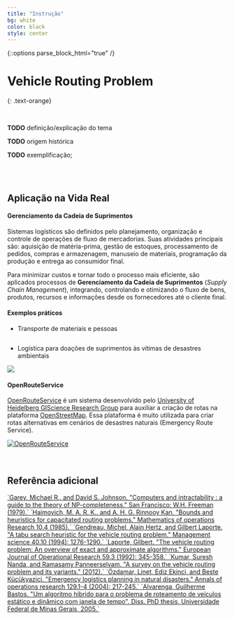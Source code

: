 ```yaml
---
title: "Instrução"
bg: white
color: black
style: center
---
```

{::options parse_block_html="true" /}

# Vehicle Routing Problem
{: .text-orange}

<span class="fa-stack subtlecircle" style="font-size:100px; background: white">
  <i class="fa fa-circle fa-stack-2x text-white"></i>
  <i class="fa fa-car fa-stack-1x text-orange"></i>
</span>

<br>

**TODO** definição/explicação do tema

**TODO** origem histórica

**TODO** exemplificação;

<br>
<br>

<h2 class="text-blue">
    <i class="fa fa-arrow-down bounce-down"></i> Aplicação na Vida Real <i class="fa fa-arrow-down bounce-down"></i>
</h2>

<div class="slide">
<p></p>

#### **Gerenciamento da Cadeia de Suprimentos**

Sistemas logísticos são definidos pelo planejamento, organização e controle de operações de fluxo de mercadorias. Suas atividades principais são: aquisição de matéria-prima, gestão de estoques, processamento de pedidos, compras e armazenagem, manuseio de materiais, programação da produção e entrega ao consumidor final.

Para minimizar custos e tornar todo o processo mais eficiente, são aplicados processos de **Gerenciamento da Cadeia de Suprimentos** (*Supply Chain Management*), integrando, controlando e otimizando o fluxo de bens, produtos, recursos e informações desde os fornecedores até o cliente final.

#### Exemplos práticos

* Transporte de materiais e pessoas

<img src="http://am730.com.br/wp-content/uploads/2012/12/ITINERARIO-DO-ONIBUS-PETROLINA.jpg" alt="" class="polaroid">

* Logística para doações de suprimentos às vítimas de desastres ambientais

<img class="polaroid" src="http://www.charitywater.org/_files/blog/wp-content/uploads/2015/04/blog_post.jpg">

#### **OpenRouteService**

<a href="http://wiki.openstreetmap.org/wiki/OpenRouteService" target="_blank" title="OpenRouteService">OpenRouteService</a> é um sistema desenvolvido pelo [University of Heidelberg GIScience Research Group](http://giscience.uni-hd.de/) para auxiliar a criação de rotas na plataforma <a href="http://www.openstreetmap.org/" target="_blank" title="OpenStreetMap">OpenStreetMap</a>. Essa plataforma é muito utilizada para criar rotas alternativas em cenários de desastres naturais (Emergency Route Service).

<a href="http://www.openrouteservice.org/" title="OpenRouteService" target="_blank" class="not-doted">
    <img class="polaroid" src="http://wiki.openstreetmap.org/w/images/e/e2/ORS_EmergencyRouteService.png" alt="OpenRouteService">
</a>
</div>

<br>
<br>

<h2 class="text-green">
    <i class="fa fa-arrow-down bounce-down"></i> Referência adicional <i class="fa fa-arrow-down bounce-down"></i>
</h2>

<div class="slide">
<p></p>

<a href="http://dl.acm.org/citation.cfm?id=578533" target="_blank" title="Computers and intractability : a guide to the theory of NP-completeness">
`Garey, Michael R., and David S. Johnson. "Computers and intractability : a guide to the theory of NP-completeness." San Francisco: W.H. Freeman (1979).`
</a>

<a href="http://doi.org/10.1287/moor.10.4.527" target="_blank" title="Bounds and heuristics for capacitated routing problems">
`Haimovich, M. A. R. K., and A. H. G. Rinnooy Kan. "Bounds and heuristics for capacitated routing problems." Mathematics of operations Research 10.4 (1985).`
</a>

<a href="http://doi.org/10.1287/mnsc.40.10.1276" target="_blank" title="A tabu search heuristic for the vehicle routing problem.">
`Gendreau, Michel, Alain Hertz, and Gilbert Laporte. "A tabu search heuristic for the vehicle routing problem." Management science 40.10 (1994): 1276-1290.`
</a>

<a href="http://doi.org/10.1016/0377-2217(92)90192-C" target="_blank" title="The vehicle routing problem: An overview of exact and approximate algorithms">
`Laporte, Gilbert. "The vehicle routing problem: An overview of exact and approximate algorithms." European Journal of Operational Research 59.3 (1992): 345-358.`
</a>

<a href="http://doi.org/10.4236/iim.2012.43010" target="_blank" title="A survey on the vehicle routing problem and its variants">
`Kumar, Suresh Nanda, and Ramasamy Panneerselvam. "A survey on the vehicle routing problem and its variants." (2012).`
</a>

<a href="http://doi.org/10.1023/B:ANOR.0000030690.27939.39" target="_blank" title="Emergency logistics planning in natural disasters.">
`Özdamar, Linet, Ediz Ekinci, and Beste Küçükyazici. "Emergency logistics planning in natural disasters." Annals of operations research 129.1-4 (2004): 217-245.`
</a>

<a href="http://www.dominiopublico.gov.br/pesquisa/DetalheObraForm.do?select_action=&amp;co_obra=185162" target="_blank" title="Um algoritmo híbrido para o problema de roteamento de veículos estático e dinâmico com janela de tempo">
`Alvarenga, Guilherme Bastos. "Um algoritmo híbrido para o problema de roteamento de veículos estático e dinâmico com janela de tempo". Diss. PhD thesis, Universidade Federal de Minas Gerais, 2005.`
</a>
</div>
